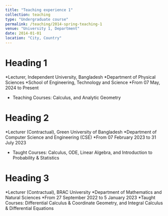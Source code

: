 ```yaml
---
title: "Teaching experience 1"
collection: teaching
type: "Undergraduate course"
permalink: /teaching/2014-spring-teaching-1
venue: "University 1, Department"
date: 2014-01-01
location: "City, Country"
---
```


Heading 1
======
*Lecturer, Independent University, Bangladesh 
  *Department of Physical Sciences
  *School of Engineering, Technology and Science
  *From 07 May, 2024 to Present
  * Teaching Courses: Calculus, and Analytic Geometry
  

Heading 2
======

 *Lecturer (Contractual), Green University of Bangladesh
  *Department of Computer Science and Engineering (CSE)
  *From 07 February 2023 to 31 July 2023
  * Taught Courses: Calculus, ODE, Linear Algebra,
                and Introduction to Probability & Statistics

Heading 3
======

*Lecturer (Contractual), BRAC University
  *Department of Mathematics and Natural Sciences
  *From 27 September 2022 to 5 January 2023
  *Taught Courses: Differential Calculus & Coordinate Geometry, 
                   and Integral Calculus & Differential Equations
